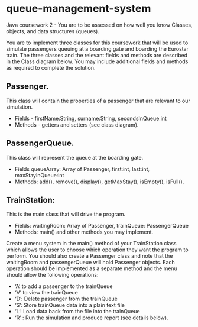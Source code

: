# queue-management-system
Java coursework 2 - You are to be assessed on how well you know Classes, objects, and data structures (queues). 

You are to implement three classes for this coursework that will be used to simulate
passengers queuing at a boarding gate and boarding the Eurostar train. The three classes
and the relevant fields and methods are described in the Class diagram below. You may
include additional fields and methods as required to complete the solution.

 ## Passenger. 
 This class will contain the properties of a passenger that are relevant to our simulation.
 - Fields - firstName:String, surname:String, secondsInQueue:int
 - Methods - getters and setters (see class diagram).

 ## PassengerQueue. 
 This class will represent the queue at the boarding gate.
 - Fields queueArray: Array of Passenger, first:int, last:int, maxStayInQueue:int
 - Methods: add(), remove(), display(), getMaxStay(), isEmpty(), isFull().

 ## TrainStation: 
 This is the main class that will drive the program.
 - Fields: waitingRoom: Array of Passenger, trainQueue: PassengerQueue
 - Methods: main() and other methods you may implement. 

Create a menu system in the main() method of your
TrainStation class which allows the user to choose which operation they want the program to
perform. You should also create a Passenger class and note that the waitingRoom and
passengerQueue will hold Passenger objects. Each operation should be implemented as a
separate method and the menu should allow the following operations:

- ‘A’ to add a passenger to the trainQueue
- ‘V’ to view the trainQueue
- ‘D’: Delete passenger from the trainQueue
- ‘S’: Store trainQueue data into a plain text file
- ‘L’: Load data back from the file into the trainQueue
- ‘R’ : Run the simulation and produce report (see details below).
